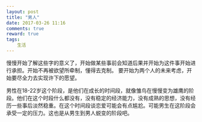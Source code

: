 ```yaml
---
layout: post
title: "男人"
date: 2017-03-26 11:16
comments: true
reward: true
tags: 
	生活 
---
```

慢慢开始了解这些字的意义了，开始做某些事前会知道后果并开始为这件事开始进行承担。开始不再被欲望所牵制，懂得去克制。
要开始为两个人的未来考虑，开始要尽全力去实现许下的愿望。

男性在18-22岁这个阶段，是他们在成长的时间段，就像雏鸟在慢慢变为雄鹰的阶段。他们在这个时段什么都没有，没有稳定的经济能力，没有成熟的思想，没有经历一些事后淡然稳重。在这个时间段谈恋爱可能会有点尴尬。可能男生在这阶段会承受一定的压力。这也是从男生到男人蜕变的阶段吧。